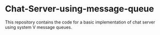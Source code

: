 # Chat-Server-using-message-queue
This repository contains the code for a basic implementation of chat server using system V message queues.

